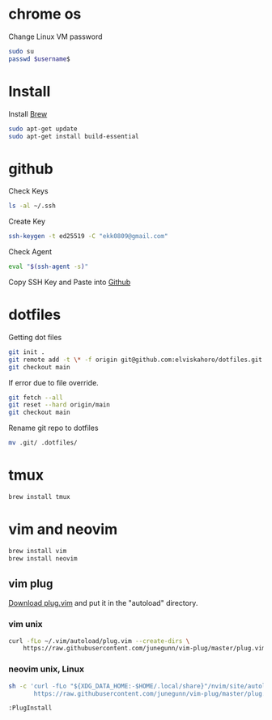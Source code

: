 # chrome os
Change Linux VM password
```sh
sudo su
passwd $username$
```

# Install
Install [Brew](https://brew.sh/) 
```sh
sudo apt-get update
sudo apt-get install build-essential
```

# github
Check Keys
```sh
ls -al ~/.ssh
```

Create Key
```sh
ssh-keygen -t ed25519 -C "ekk0809@gmail.com"
```

Check Agent
```sh
eval "$(ssh-agent -s)"
```

Copy SSH Key and Paste into [Github](https://github.com/settings/keys)

# dotfiles
Getting dot files
```sh
git init .
git remote add -t \* -f origin git@github.com:elviskahoro/dotfiles.git
git checkout main
```

If error due to file override.
```sh
git fetch --all
git reset --hard origin/main
git checkout main
```

Rename git repo to dotfiles
```sh
mv .git/ .dotfiles/
```

# tmux
```sh
brew install tmux
```

# vim and neovim
```sh
brew install vim
brew install neovim
```

## vim plug
[Download plug.vim](https://raw.githubusercontent.com/junegunn/vim-plug/master/plug.vim) and put it in the "autoload" directory.

### vim unix
```sh
curl -fLo ~/.vim/autoload/plug.vim --create-dirs \
    https://raw.githubusercontent.com/junegunn/vim-plug/master/plug.vim
```
### neovim unix, Linux
```sh
sh -c 'curl -fLo "${XDG_DATA_HOME:-$HOME/.local/share}"/nvim/site/autoload/plug.vim --create-dirs \
       https://raw.githubusercontent.com/junegunn/vim-plug/master/plug.vim'
```

```vim
:PlugInstall
```

